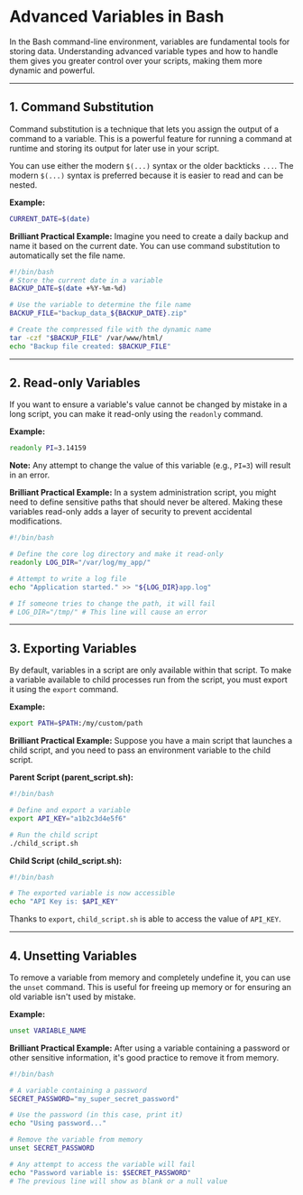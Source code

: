 # Advanced Variables in Bash

In the Bash command-line environment, variables are fundamental tools for storing data. Understanding advanced variable types and how to handle them gives you greater control over your scripts, making them more dynamic and powerful.

---

## 1. Command Substitution

Command substitution is a technique that lets you assign the output of a command to a variable. This is a powerful feature for running a command at runtime and storing its output for later use in your script.

You can use either the modern `$(...)` syntax or the older backticks `...`. The modern `$(...)` syntax is preferred because it is easier to read and can be nested.

**Example:**

```bash
CURRENT_DATE=$(date)
```

**Brilliant Practical Example:** Imagine you need to create a daily backup and name it based on the current date. You can use command substitution to automatically set the file name.

```bash
#!/bin/bash
# Store the current date in a variable
BACKUP_DATE=$(date +%Y-%m-%d)

# Use the variable to determine the file name
BACKUP_FILE="backup_data_${BACKUP_DATE}.zip"

# Create the compressed file with the dynamic name
tar -czf "$BACKUP_FILE" /var/www/html/
echo "Backup file created: $BACKUP_FILE"
```

---

## 2. Read-only Variables

If you want to ensure a variable's value cannot be changed by mistake in a long script, you can make it read-only using the `readonly` command.

**Example:**

```bash
readonly PI=3.14159
```

**Note:** Any attempt to change the value of this variable (e.g., `PI=3`) will result in an error.

**Brilliant Practical Example:** In a system administration script, you might need to define sensitive paths that should never be altered. Making these variables read-only adds a layer of security to prevent accidental modifications.

```bash
#!/bin/bash

# Define the core log directory and make it read-only
readonly LOG_DIR="/var/log/my_app/"

# Attempt to write a log file
echo "Application started." >> "${LOG_DIR}app.log"

# If someone tries to change the path, it will fail
# LOG_DIR="/tmp/" # This line will cause an error
```

---

## 3. Exporting Variables

By default, variables in a script are only available within that script. To make a variable available to child processes run from the script, you must export it using the `export` command.

**Example:**

```bash
export PATH=$PATH:/my/custom/path
```

**Brilliant Practical Example:** Suppose you have a main script that launches a child script, and you need to pass an environment variable to the child script.

**Parent Script (parent\_script.sh):**

```bash
#!/bin/bash

# Define and export a variable
export API_KEY="a1b2c3d4e5f6"

# Run the child script
./child_script.sh
```

**Child Script (child\_script.sh):**

```bash
#!/bin/bash

# The exported variable is now accessible
echo "API Key is: $API_KEY"
```

Thanks to `export`, `child_script.sh` is able to access the value of `API_KEY`.

---

## 4. Unsetting Variables

To remove a variable from memory and completely undefine it, you can use the `unset` command. This is useful for freeing up memory or for ensuring an old variable isn't used by mistake.

**Example:**

```bash
unset VARIABLE_NAME
```

**Brilliant Practical Example:** After using a variable containing a password or other sensitive information, it's good practice to remove it from memory.

```bash
#!/bin/bash

# A variable containing a password
SECRET_PASSWORD="my_super_secret_password"

# Use the password (in this case, print it)
echo "Using password..."

# Remove the variable from memory
unset SECRET_PASSWORD

# Any attempt to access the variable will fail
echo "Password variable is: $SECRET_PASSWORD"
# The previous line will show as blank or a null value
```
